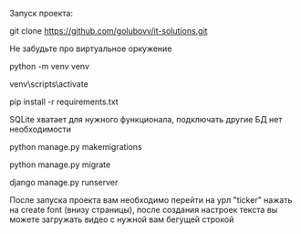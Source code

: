 Запуск проекта:

git clone https://github.com/golubovv/it-solutions.git

Не забудьте про виртуальное оркужение

python -m venv venv

venv\scripts\activate

pip install -r requirements.txt 

SQLite хватает для нужного функционала, подключать другие БД нет необходимости

python manage.py makemigrations

python manage.py migrate

django manage.py runserver

После запуска проекта вам необходимо перейти на урл "ticker" нажать на create font (внизу страницы), после создания настроек текста вы можете загружать видео с нужной вам бегущей строкой 